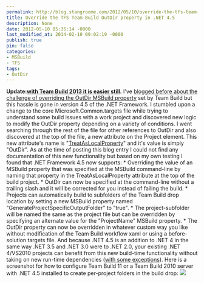 ```yaml
---
permalink: http://blog.stangroome.com/2012/05/10/override-the-tfs-team-build-outdir-property-net-4-5/
title: Override the TFS Team Build OutDir property in .NET 4.5
description: None
date: 2012-05-10 05:35:14 -0000
last_modified_at: 2014-02-10 09:02:19 -0000
publish: true
pin: false
categories:
- MSBuild
- TFS
tags:
- OutDir
---
```

**Update:[with Team Build 2013 it is easier still](http://blog.stangroome.com/2014/02/10/override-the-tfs-team-build-outdir-property-in-tfs-2013/ "Override the TFS Team Build OutDir property in TFS 2013").** I've [blogged before about the challenge of overriding the OutDir MSBuild property](http://blog.codeassassin.com/2012/02/03/override-the-tfs-team-build-outdir-property/) set by Team Build but this hassle is gone in version 4.5 of the .NET Framework. I stumbled upon a change to the core Microsoft.Common.targets file while trying to understand some build issues with a work project and discovered new logic to modify the OutDir property depending on a variety of conditions. I went searching through the rest of the file for other references to OutDir and also discovered at the top of the file, a new attribute on the Project element. This new attribute's name is "[TreatAsLocalProperty](http://msdn.microsoft.com/en-us/library/bcxfsh87\(v=vs.110\).aspx)" and it's value is simply "OutDir". As at the time of posting this blog entry I could not find any documentation of this new functionality but based on my own testing I found that .NET Framework 4.5 now supports:
    * Overriding the value of an MSBuild property that was specified at the MSBuild command-line by naming that property in the TreatAsLocalProperty attribute at the top of the build project.
    * OutDir can now be specified at the command-line without a trailing slash and it will be corrected for you instead of failing the build.
    * Projects can automatically build to subfolders of the Team Build drop location by setting a new MSBuild property named "GenerateProjectSpecificOutputFolder" to "true".
    * The project-subfolder will be named the same as the project file but can be overridden by specifying an alternate value for the "ProjectName" MSBuild property.
    * The OutDir property can now be overridden in whatever custom way you like without modification of the Team Build workflow xaml or using a before-solution targets file.
And because .NET 4.5 is an addition to .NET 4 in the same way .NET 3.5 and .NET 3.0 were to .NET 2.0, your existing .NET 4/VS2010 projects can benefit from this new build-time functionality without taking on new run-time dependencies ([with some exceptions](http://msdn.microsoft.com/en-us/library/hh367887\(v=vs.110\).aspx)). Here is a screenshot for how to configure Team Build 11 or a Team Build 2010 server with .NET 4.5 installed to create per-project folders in the build drop: [![](http://blog.stangroome.com/wp-content/uploads/2012/05/generateprojectspecificoutputfolder.png)](http://blog.stangroome.com/wp-content/uploads/2012/05/generateprojectspecificoutputfolder.png)
